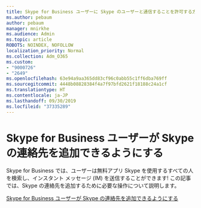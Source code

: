 ```yaml
---
title: Skype for Business ユーザーに Skype のユーザーと通信することを許可する方法
ms.author: pebaum
author: pebaum
manager: mnirkhe
ms.audience: Admin
ms.topic: article
ROBOTS: NOINDEX, NOFOLLOW
localization_priority: Normal
ms.collection: Adm_O365
ms.custom:
- "9000726"
- "2649"
ms.openlocfilehash: 63e94a9aa365dd83cf96c0abb55c1ff6dba769ff
ms.sourcegitcommit: 4448b08828384f4a7f97bfd2621f18188c24a1cf
ms.translationtype: HT
ms.contentlocale: ja-JP
ms.lasthandoff: 09/30/2019
ms.locfileid: "37335289"
---
```

# <a name="let-skype-for-business-users-add-skype-contacts"></a>Skype for Business ユーザーが Skype の連絡先を追加できるようにする

Skype for Business では、ユーザーは無料アプリ Skype を使用するすべての人を検索し、インスタント メッセージ (IM) を送信することができます! この記事では、Skype の連絡先を追加するために必要な操作について説明します。

[Skype for Business ユーザーが Skype の連絡先を追加できるようにする](https://docs.microsoft.com/skypeforbusiness/set-up-skype-for-business-online/let-skype-for-business-users-add-skype-contacts)